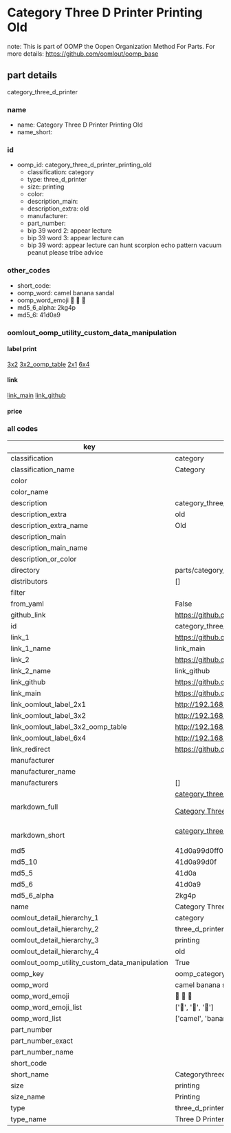 # Category Three D Printer Printing Old  

note: This is part of OOMP the Oopen Organization Method For Parts. For more details: https://github.com/oomlout/oomp_base

##  part details
  



category_three_d_printer



### name
* name: Category Three D Printer Printing Old
* name_short: 
### id
* oomp_id: category_three_d_printer_printing_old
  * classification: category
  * type: three_d_printer
  * size: printing
  * color: 
  * description_main: 
  * description_extra: old
  * manufacturer: 
  * part_number: 
  * bip 39 word 2: appear lecture
  * bip 39 word 3: appear lecture can
  * bip 39 word: appear lecture can hunt scorpion echo pattern vacuum peanut please tribe advice

### other_codes
* short_code: 
* oomp_word: camel banana sandal
* oomp_word_emoji :camel: :banana: :sandal:
* md5_6_alpha: 2kg4p
* md5_6: 41d0a9






### oomlout_oomp_utility_custom_data_manipulation
#### label print
[3x2](http://192.168.1.245:1112/?label=oomp%202kg4p)
[3x2_oomp_table](http://192.168.1.108:1112/?label=oomp%202kg4p)
[2x1](http://192.168.1.242:1112/?label=oomp%202kg4p)
[6x4](http://192.168.1.55:1112/?label=oomp%202kg4p)    

#### link

[link_main](https://github.com/oomlout/oomlout_oomp_version_1_messy/tree/main/parts/category_three_d_printer_printing_old) [link_github](https://github.com/oomlout/oomlout_oomp_version_1_messy/tree/main/parts/category_three_d_printer_printing_old)                             

#### price







### all codes 
| key | value |  
| --- | --- |  
| classification | category |  
| classification_name | Category |  
| color |  |  
| color_name |  |  
| description | category_three_d_printer |  
| description_extra | old |  
| description_extra_name | Old |  
| description_main |  |  
| description_main_name |  |  
| description_or_color |   |  
| directory | parts/category_three_d_printer_printing_old |  
| distributors | [] |  
| filter |  |  
| from_yaml | False |  
| github_link | https://github.com/oomlout/oomlout_oomp_part_src/tree/main/parts/category_three_d_printer_printing_old |  
| id | category_three_d_printer_printing_old |  
| link_1 | https://github.com/oomlout/oomlout_oomp_version_1_messy/tree/main/parts/category_three_d_printer_printing_old |  
| link_1_name | link_main |  
| link_2 | https://github.com/oomlout/oomlout_oomp_version_1_messy/tree/main/parts/category_three_d_printer_printing_old |  
| link_2_name | link_github |  
| link_github | https://github.com/oomlout/oomlout_oomp_version_1_messy/tree/main/parts/category_three_d_printer_printing_old |  
| link_main | https://github.com/oomlout/oomlout_oomp_version_1_messy/tree/main/parts/category_three_d_printer_printing_old |  
| link_oomlout_label_2x1 | http://192.168.1.242:1112/?label=oomp%202kg4p |  
| link_oomlout_label_3x2 | http://192.168.1.245:1112/?label=oomp%202kg4p |  
| link_oomlout_label_3x2_oomp_table | http://192.168.1.108:1112/?label=oomp%202kg4p |  
| link_oomlout_label_6x4 | http://192.168.1.55:1112/?label=oomp%202kg4p |  
| link_redirect | https://github.com/oomlout/oomlout_oomp_version_1_messy/tree/main/parts/category_three_d_printer_printing_old |  
| manufacturer |  |  
| manufacturer_name |  |  
| manufacturers | [] |  
| markdown_full | [category_three_d_printer_printing_old](none)<br>[](none)<br>[Category Three D Printer Printing Old](none)<br><br> |  
| markdown_short | [category_three_d_printer_printing_old](none)<br><br> |  
| md5 | 41d0a99d0ff0942917e096f641dfc054 |  
| md5_10 | 41d0a99d0f |  
| md5_5 | 41d0a |  
| md5_6 | 41d0a9 |  
| md5_6_alpha | 2kg4p |  
| name | Category Three D Printer Printing Old |  
| oomlout_detail_hierarchy_1 | category |  
| oomlout_detail_hierarchy_2 | three_d_printer |  
| oomlout_detail_hierarchy_3 | printing |  
| oomlout_detail_hierarchy_4 | old |  
| oomlout_oomp_utility_custom_data_manipulation | True |  
| oomp_key | oomp_category_three_d_printer_printing_old |  
| oomp_word | camel banana sandal |  
| oomp_word_emoji | :camel: :banana: :sandal: |  
| oomp_word_emoji_list | [':camel:', ':banana:', ':sandal:'] |  
| oomp_word_list | ['camel', 'banana', 'sandal'] |  
| part_number |  |  
| part_number_exact |  |  
| part_number_name |  |  
| short_code |  |  
| short_name | Categorythreedprinter |  
| size | printing |  
| size_name | Printing |  
| type | three_d_printer |  
| type_name | Three D Printer |  
